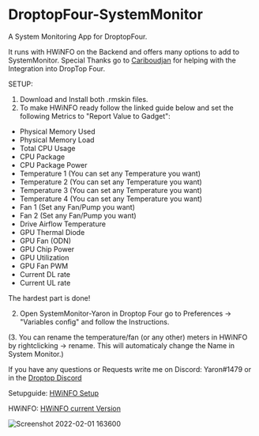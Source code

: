 
# DroptopFour-SystemMonitor
A System Monitoring App for DroptopFour.

It runs with HWiNFO on the Backend and offers many options to add to SystemMonitor. 
Special Thanks go to [Cariboudjan](https://github.com/Cariboudjan)  for helping with the Integration into DropTop Four.


SETUP:
1. Download and Install both .rmskin files.
2. To make HWiNFO ready follow the linked guide below and set the following Metrics to "Report Value to Gadget":

- Physical Memory Used
- Physical Memory Load
- Total CPU Usage
- CPU Package
- CPU Package Power
- Temperature 1 (You can set any Temperature you want)
- Temperature 2 (You can set any Temperature you want)
- Temperature 3 (You can set any Temperature you want)
- Temperature 4 (You can set any Temperature you want)
- Fan 1 (Set any Fan/Pump you want)
- Fan 2 (Set any Fan/Pump you want)
- Drive Airflow Temperature
- GPU Thermal Diode
- GPU Fan (ODN)
- GPU Chip Power
- GPU Utilization
- GPU Fan PWM
- Current DL rate
- Current UL rate

The hardest part is done!

2. Open SystemMonitor-Yaron in Droptop Four go to Preferences -> "Variables config" and follow the Instructions.

(3. You can rename the temperature/fan (or any other) meters in HWiNFO by rightclicking -> rename. This will automaticaly change the Name in System Monitor.)

If you have any questions or Requests write me on Discord: Yaron#1479 or in the [Droptop Discord](https://discord.com/invite/sr54GBHBxb)


Setupguide: [HWiNFO Setup](https://docs.rainmeter.net/tips/hwinfo/)

HWiNFO: [HWiNFO current Version](https://www.hwinfo.com/download/)

![Screenshot 2022-02-01 163600](https://user-images.githubusercontent.com/87992378/152004002-6889cba5-3773-431b-bf15-23d85dda8f9b.png)

